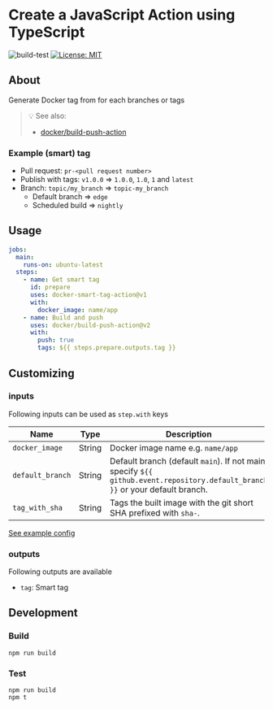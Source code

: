 # Create a JavaScript Action using TypeScript

![build-test](https://github.com/Surgo/docker-smart-tag-action/workflows/build-test/badge.svg)
[![License: MIT](https://img.shields.io/badge/License-MIT-yellow.svg)](https://opensource.org/licenses/MIT)

##  About

Generate Docker tag from for each branches or tags

> :bulb: See also:
> * [docker/build-push-action](https://github.com/docker/build-push-action/)

### Example (smart) tag

* Pull request: `pr-<pull request number>`
* Publish with tags: `v1.0.0` => `1.0.0`, `1.0`, `1` and `latest`
* Branch: `topic/my_branch` => `topic-my_branch`
    * Default branch => `edge`
    * Scheduled build => `nightly`

## Usage

```yaml
jobs:
  main:
    runs-on: ubuntu-latest
  steps:
    - name: Get smart tag
      id: prepare
      uses: docker-smart-tag-action@v1
      with:
        docker_image: name/app
    - name: Build and push
      uses: docker/build-push-action@v2
      with:
        push: true
        tags: ${{ steps.prepare.outputs.tag }}
```

## Customizing

### inputs

Following inputs can be used as `step.with` keys

| Name              | Type      | Description                       |
|-------------------|-----------|-----------------------------------|
| `docker_image`    | String    | Docker image name e.g. `name/app` |
| `default_branch`  | String    | Default branch (default `main`). If not main, specify `${{ github.event.repository.default_branch }}` or your default branch. |
| `tag_with_sha`    | String    | Tags the built image with the git short SHA prefixed with `sha-`. |

[See example config](.github/workflows/test.yml)

### outputs

Following outputs are available

* `tag`: Smart tag

## Development

### Build
```
npm run build
```

### Test

```
npm run build
npm t
```

